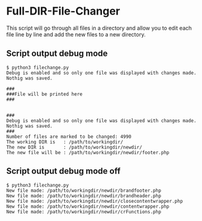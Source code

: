 # Full-DIR-File-Changer
This script will go through all files in a directory and allow you to edit each file line by line and add the new files to a new directory.

## Script output debug mode
```
$ python3 filechange.py
Debug is enabled and so only one file was displayed with changes made.  Nothig was saved.

###
###File will be printed here
###


###
Debug is enabled and so only one file was displayed with changes made.  Nothig was saved.
###
Number of files are marked to be changed: 4990
The working DIR is   : /path/to/workingdir/
The new DIR is       : /path/to/workingdir/newdir/
The new file will be : /path/to/workingdir/newdir/footer.php
```


## Script output debug mode off
```
$ python3 filechange.py
New file made: /path/to/workingdir/newdir/brandfooter.php
New file made: /path/to/workingdir/newdir/brandheader.php
New file made: /path/to/workingdir/newdir/closecontentwrapper.php
New file made: /path/to/workingdir/newdir/contentwrapper.php
New file made: /path/to/workingdir/newdir/crFunctions.php
